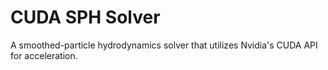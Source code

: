 # CUDA SPH Solver
 A smoothed-particle hydrodynamics solver that utilizes Nvidia's CUDA API for acceleration.
